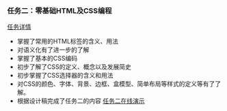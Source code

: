### 任务二：零基础HTML及CSS编程
[任务详情](http://ife.baidu.com/course/detail/id/92)
- 掌握了常用的HTML标签的含义、用法
- 对语义化有了进一步的了解
- 掌握了基本的CSS编码
- 初步了解了CSS的定义、概念以及发展简史
- 初步掌握了CSS选择器的含义和用法
- 对CSS的颜色、字体、背景、边框、盒模型、简单布局等样式的定义等有了了解。
- 根据设计稿完成了任务二的内容
[任务二在线演示](https://moneylq.github.io/Baidu_IFE/%E5%B0%8F%E8%96%87%E8%AF%BE%E5%A0%82/task_2/)